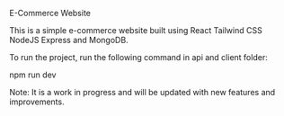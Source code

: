 E-Commerce Website

This is a simple e-commerce website built using React Tailwind CSS NodeJS Express and MongoDB. 

To run the project, run the following command in api and client folder:

npm run dev

Note: It is a work in progress and will be updated with new features and improvements.
